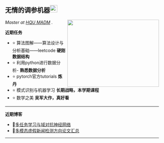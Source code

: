 <h2>无情的调参机器<img src="https://github.githubassets.com/images/mona-whisper.gif" height="24" /></h2>
<img align='right' src="https://media.giphy.com/media/836HiJc7pgzy8iNXCn/giphy.gif" width="300" height="220"/>
<p><em>Master at <a href="https://afi.team/team/">HQU MADM</a> . </em>
  
**近期任务**

- ⭐ 算法图解——算法设计与分析基础——leetcode **硬刚数据结构**
- ⭐ 利用python进行数据分析- **熟悉数据分析**
- ⭐ pytorch官方tutorials **炼丹**
- ⭐ 模式识别与机器学习 **长期战略，本学期课程**
- ⭐ 数学之美 **吴军大作，真好看**
-------

**近期博客**
<!-- BLOG-POST-LIST:START -->
- 📕[多任务学习与域对抗神经网络](https://crushr.github.io/2021/11/05/%E5%A4%9A%E4%BB%BB%E5%8A%A1%E5%AD%A6%E4%B9%A0%E4%B8%8E%E5%9F%9F%E5%AF%B9%E6%8A%97%E7%A5%9E%E7%BB%8F%E7%BD%91%E7%BB%9C/)
- 📕[多模态虚假新闻检测方向论文汇总](https://crushr.github.io/2021/11/03/%E5%A4%9A%E6%A8%A1%E6%80%81%E8%99%9A%E5%81%87%E6%96%B0%E9%97%BB%E6%A3%80%E6%B5%8B%E6%96%B9%E5%90%91%E8%AE%BA%E6%96%87%E6%96%B9%E6%B3%95%E5%92%8C%E6%A8%A1%E5%9E%8B/)
<!-- BLOG-POST-LIST:END -->

-------

